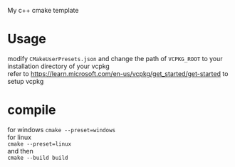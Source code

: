 My c++ cmake template

# Usage
modify `CMakeUserPresets.json` and change the path of `VCPKG_ROOT` to your installation directory of your vcpkg<br>
refer to https://learn.microsoft.com/en-us/vcpkg/get_started/get-started to setup vcpkg

# compile
for windows
`cmake --preset=windows`<br>
for linux<br>
`cmake --preset=linux`<br>
and then<br>
`cmake --build build`
